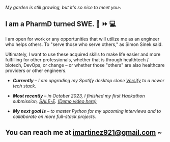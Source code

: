 <!-- 
### [![Typing SVG] -->

<!-- 
<img src="https://readme-typing-svg.herokuapp.com/?lines=Thanks+for+stopping+by~" /> -->

*My garden is still growing, but it's so nice to meet you~*

## __I am a PharmD turned SWE.  💊 :fast_forward: :computer:__

I am open for work or any opportunities that will utilize me as an engineer who helps others. To "serve those who serve others," as Simon Sinek said.

Ultimately, I want to use these acquired skills to make life easier and more fulfilling for other professionals, whether that is through healthtech / biotech, DevOps, or change – or whether those "others" are also healthcare providers or other engineers.

* _**Currently** – I am upgrading my Spotify desktop clone [Versify](https://github.com/imartinez921/versify_full-stack) to a newer tech stack._

* _**Most recently** – in October 2023, I finished my first Hackathon submission, [SALE-E](https://sale-e-w-supabase.vercel.app/). [(Demo video here)](https://vimeo.com/875813744?share=copy)_

* _**My next goal is** – to master Python for my upcoming interviews and to collaborate on more full-stack projects._

## You can reach me at imartinez921@gmail.com ~
<!--
**imartinez921/imartinez921** is a ✨ _special_ ✨ repository because its `README.md` (this file) appears on your GitHub profile.

Here are some ideas to get you started:

- 🔭 I’m currently working on ...
- 🌱 I’m currently learning ...
- 👯 I’m looking to collaborate on ...
- 🤔 I’m looking for help with ...
- 💬 Ask me about ...
- 📫 How to reach me: ...
- 😄 Pronouns: ...
- ⚡ Fun fact: ...
-->
    
